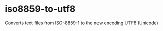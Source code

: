 iso8859-to-utf8
===============

Converts text files from ISO-8859-1 to the new encoding UTF8 (Unicode)